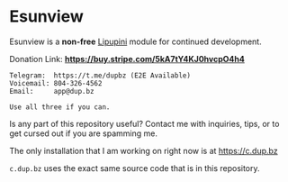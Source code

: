 # Esunview

Esunview is a **non-free** [Lipupini](https://github.com/lipupini/lipupini) module for continued development.

Donation Link: **https://buy.stripe.com/5kA7tY4KJ0hvcpO4h4**

```
Telegram:  https://t.me/dupbz (E2E Available)
Voicemail: 804-326-4562
Email:     app@dup.bz

Use all three if you can.
```

Is any part of this repository useful? Contact me with inquiries, tips, or to get cursed out if you are spamming me.

The only installation that I am working on right now is at https://c.dup.bz

`c.dup.bz` uses the exact same source code that is in this repository.
